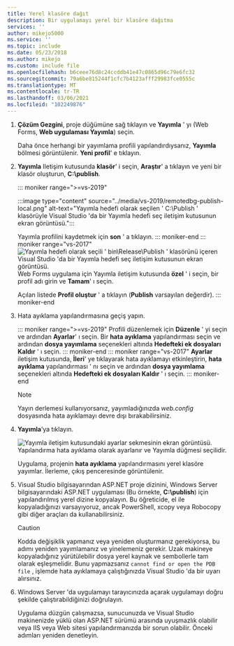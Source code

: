 ```yaml
---
title: Yerel klasöre dağıt
description: Bir uygulamayı yerel bir klasöre dağıtma
services: ''
author: mikejo5000
ms.service: ''
ms.topic: include
ms.date: 05/23/2018
ms.author: mikejo
ms.custom: include file
ms.openlocfilehash: b6ceee76d8c24ccddb41e47c0865d96c79e6fc32
ms.sourcegitcommit: 79a6be815244f1cfc7b4123afff29983fce0555c
ms.translationtype: MT
ms.contentlocale: tr-TR
ms.lasthandoff: 03/06/2021
ms.locfileid: "102249876"
---
```

1. **Çözüm Gezgini**, proje düğümüne sağ tıklayın ve **Yayımla** ' yı (Web Forms, **Web uygulaması Yayımla**) seçin.

    Daha önce herhangi bir yayımlama profili yapılandırdıysanız, **Yayımla** bölmesi görüntülenir. **Yeni profil**' e tıklayın.

1. **Yayımla** Iletişim kutusunda **klasör**' i seçin, **Araştır**' a tıklayın ve yeni bir klasör oluşturun, **C:\publish**.

   ::: moniker range=">=vs-2019"

   :::image type="content" source="../media/vs-2019/remotedbg-publish-local.png" alt-text="Yayımla hedefi olarak seçilen ' C:\Publish ' klasörüyle Visual Studio 'da bir Yayımla hedefi seç iletişim kutusunun ekran görüntüsü.":::

   Yayımla profilini kaydetmek için **son** ' a tıklayın.
   ::: moniker-end
   ::: moniker range="vs-2017"
   ![Yayımla hedefi olarak seçili ' bin\Release\Publish ' klasörünü içeren Visual Studio 'da bir Yayımla hedefi seç iletişim kutusunun ekran görüntüsü.](../media/remotedbg_publish_local.png)
   Web Forms uygulama için Yayımla iletişim kutusunda **özel** ' i seçin, bir profil adı girin ve **Tamam**' ı seçin.

   Açılan listede **Profil oluştur** ' a tıklayın (**Publish** varsayılan değerdir).
   ::: moniker-end

1. Hata ayıklama yapılandırmasına geçiş yapın.

   ::: moniker range=">=vs-2019"
   Profili düzenlemek için **Düzenle** ' yi seçin ve ardından **Ayarlar**' ı seçin. Bir **hata ayıklama** yapılandırması seçin ve ardından **dosya yayımlama** seçenekleri altında **Hedefteki ek dosyaları Kaldır** ' ı seçin.
   ::: moniker-end
   ::: moniker range="vs-2017"
   **Ayarlar** iletişim kutusunda, **İleri**' ye tıklayarak hata ayıklamayı etkinleştirin, **hata ayıklama** yapılandırması ' nı seçin ve ardından **dosya yayımlama** seçenekleri altında **Hedefteki ek dosyaları Kaldır** ' ı seçin.
   ::: moniker-end

   > [!NOTE]
   > Yayın derlemesi kullanıyorsanız, yayımladığınızda *web.config* dosyasında hata ayıklamayı devre dışı bırakabilirsiniz.

1. **Yayımla**’ya tıklayın.

    ![Yayımla iletişim kutusundaki ayarlar sekmesinin ekran görüntüsü. Yapılandırma hata ayıklama olarak ayarlanır ve Yayımla düğmesi seçilidir.](../media/remotedbg_publish_debug_config.png)

    Uygulama, projenin **hata ayıklama** yapılandırmasını yerel klasöre yayımlar. İlerleme, çıkış penceresinde görüntülenir.

1. Visual Studio bilgisayarından ASP.NET proje dizinini, Windows Server bilgisayarındaki ASP.NET uygulaması (Bu örnekte, **C:\publish**) için yapılandırılmış yerel dizine kopyalayın. Bu öğreticide, el ile kopyaladığınızı varsayıyoruz, ancak PowerShell, xcopy veya Robocopy gibi diğer araçları da kullanabilirsiniz.

    > [!CAUTION]
    > Kodda değişiklik yapmanız veya yeniden oluşturmanız gerekiyorsa, bu adımı yeniden yayımlamanız ve yinelemeniz gerekir. Uzak makineye kopyaladığınız yürütülebilir dosya yerel kaynak ve sembollerle tam olarak eşleşmelidir. Bunu yapmazsanız `cannot find or open the PDB file` , işlemde hata ayıklamaya çalıştığınızda Visual Studio 'da bir uyarı alırsınız.

1. Windows Server 'da uygulamayı tarayıcınızda açarak uygulamayı doğru şekilde çalıştırabildiğinizi doğrulayın.

    Uygulama düzgün çalışmazsa, sunucunuzda ve Visual Studio makinenizde yüklü olan ASP.NET sürümü arasında uyuşmazlık olabilir veya IIS veya Web sitesi yapılandırmanızda bir sorun olabilir. Önceki adımları yeniden denetleyin.
